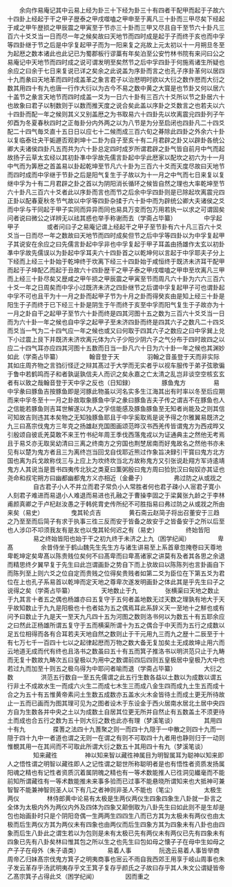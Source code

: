 <!-- { "loadSidebar": true } -->
　　余向作易庵记其中云易上经为卦三十下经为卦三十有四者干配甲而起于子故六十四卦上经起于干之甲子歴泰之甲戌噬嗑之甲申至于离凡三十卦而三甲尽矣下经起于咸之甲午歴损之甲辰震之甲寅至于节亦三十卦而三甲又尽且自干至节六十卦凡三百六十爻爻当一日而尽一年之候矣故曰天地节而四时成是起于子而终于亥也而中孚等四卦继于节之后是中孚复起甲子而为一阳来复之兆故上元太初以十一月朔旦冬至为起厯之数本诸此也此记已为蜀郡板行谬藁有年矣泊至公安竹林书院有来问曰公之易庵记中天地节而四时成之说可谓发明至矣然节之后中孚四卦于何施焉诸生所疑也余应之曰余于七日来复说已详之矣余之此说盖为序卦而言之也孔子序卦革何以居四十九而彖曰天地革而四时成盖革之象言君子以治厯明时欲以大衍之数作厯而大衍之数其用四十有九也唐一行作大衍以为古今不易之数中黄之大寳是也节卦又何以居六十盖节之彖言天地节而四时成盖一爻为一日六十卦有三百六十爻所以节之卦居六十也故象曰君子以制数则于以数而推天度之说合矣此盖以序卦之爻数言之也若夫以六十四卦而配一年之候则其义又别盖厯之为书取易六十四卦先以坎离震兊四卦列子午夘酉为冬夏春秋四时之正毎卦分内外两之以为八节是为分至启闭也四卦凡二十四爻配二十四气毎爻直十五日日以应七十二候而成三百六旬之朞除此四卦之外余六十卦以复临泰壮夬干姤遯否观剥坤十二卦为自子至亥十有二月君辟之卦又以辟卦各统公卿大夫诸侯四卦凡五而共为六十卦总定四时成岁所谓君辟之卦气皆自前月中气而起故扬子云草太玄经以其初卦凖中孚故先儒言卦起中孚此厯家以配坎之初六为十一月中气而为筭厯之首盖易以卦起乾坤至节凡六十卦为三百六十爻而天度尽故曰天地节而四时成而中孚继于节卦之后是阳气复生于子故以为十一月之中气而七日来复以复继中孚为十有二月君辟之卦之首以为阴阳消长循环之候皆自然之理也大率乾坤至节六十卦凡三百六十爻者此以序卦而言也而节之后余中孚四卦则是已除起坎离震兊四正卦以配春夏秋冬节气故以中孚等四卦杂揉于六十卦中而为辟统公卿大夫诸侯之爻而中孚与干同起于甲子实同而异异而同也易具万变而包万用若执一以求之可谓固矣问者说曰微公之详辨无以祛其惑也举手称谢而去（学斋占毕纂）
　　
　　中孚起甲子
　　
　　或者问曰子之易庵记谓上经起干之甲子至节卦有六十凡三百六十爻爻当一日而尽一年之数故曰天地节而四时成矣但节之后中孚等四卦以为中孚复起甲子其说安在余应之曰先儒言卦起中孚非也中孚复起于甲子耳盖由扬雄作太玄以初卦凖中孚故先儒误以为卦起中孚耳夫六十四卦首之以乾坤何以言起于中孚耶夫子分上下经而上经三十卦始于乾坤终于坎离下经三十四卦始于咸恒终于既济未济耳干配甲而起于子坤配乙而起于丑故六十四卦歴干之甲子泰之甲戌噬嗑之甲申至坎离凡三甲而上经三十卦尽矣又歴咸之甲午损之甲辰震之甲寅至节而周凡六十卦为六六三百六十爻一年之日周矣而中孚小过既济未济之四卦继节之后谓中孚复起甲子可也谓卦起中孚不可也且干为十一月之卦而起甲子节为十月之卦而得癸亥由是知上经三十卦是阳生于子而终于已下经三十卦是阴生于午而终于亥至中孚而阳气复生于子故亦为十一月之卦自干之起甲子至节六十卦而终是四其河图十五之数为三百六十爻爻当一日而为六十卦一年之候也自中孚之起甲子至未济四卦而终是四其六子之数凡二十四爻而爻当一气为二十四气应一年之候也或又曰何取于四其六子之数应之曰中孚巽上兑下小过震上艮下并既济未济坎离元体为六子少阳少阴六子之气分布于四时故四之以应二十四气耳亦应四其河图十五数而日当一卦凡六十日为六十卦一年之候也其渊妙如此（学斋占毕纂）
　　
　　翰音登于天
　　
　　羽翰之音虽登于天而非实际其如庄周齐物之言驺衍怪迂之辩其髙过于大学而无实者乎以视车服传于弟子弦歌徧于鲁中若鹤鸣而子和者孰诞孰信夫人而识之矣永嘉之亡太清之乱岂非谈空空核玄玄者有以致之哉翰音登于天中孚之反也（日知録）
　　
　　豚鱼鬼方
　　
　　易中孚彖曰豚鱼吉按豚鱼即是河豚此物虽以河名实多生江海其出有时率以冬至后应期而来中孚冬至十一月之卦故取象豚鱼中孚之彖曰豚鱼吉夫子传之谓吉不在豚鱼也人之信能若豚鱼则吉耳世解遂以为人之孚信能感及豚鱼豚鱼至无知者尚能及之则其信可知故吉则违其本矣物之无知独豚鱼耶且于中孚奚取焉是说予得之尔雅翼易既济之九三曰髙宗伐鬼方三年克之扬雄赵充国图画颂范晔汉书西羌传皆谓鬼方为西戎晔又引殷颂自彼氐羌莫敢不来王竹书纪年周王季伐西落鬼戎以为证通典主之然他无考焉且于易爻亦无取吴幼清曰三离之终南方之穷国也荆椘居南而好鬼故名之然他书亦未见有以楚为鬼方者且三为离终岂当回戈自伐耶近熊过作象旨决録引干寳曰鬼方北方国也离为兵戈故称伐三与上应上为坎终坎当北方故称鬼方又引张说赴翔方军诗逺靖鬼方人其说当是晋书四夷传北狄之类夏曰薫粥殷曰鬼方周曰猃狁汉曰匈奴亦其证也尧命和叔宅朔方曰幽都幽都鬼方义亦相近（金罍子）
　　
　　弗过防之从或戕之
　　
　　自古君子小人不并立而君子常负小人常胜者何也君子疎小人宻君子寛小人刻君子难进而易退小人难退而易进也孔融之于曹操李固之于梁冀张九龄之于李林甫颜真卿之于卢杞赵汝愚之于韩侂胄史传所纪不可胜指易曰弗过防之从或戕之所由来矣（易史）
　　
　　曳其轮贞吉
　　
　　黄石斋云赵简子将出召董安于三趋之乃至至而后简子有求于执事三徃三反而安于皆备之故安于之皆备安于之所以后至也人涉卬不卭须我友有是友也以曳其轮何迟之有（易史）
　　
　　终始皆阳
　　
　　易之终始皆阳也始于干之初九终于未济之上九（困学纪闻）
　　
　　卑髙
　　
　　余昔侍坐于鹤山魏先生先生方与诸生讲易至上系首章忽掩卷曰天尊地卑乾坤定矣卑髙以陈贵贱位矣何不曰髙卑而曰卑髙诸家之讲莫有及者其各思之余退而精思终夕翼早复于先生曰此岂谓画卦之势自下而上欤故曰以陈陈列也言卦画自下而陈列至上则六爻之位自定而贵贱之位得矣贵贱者如第二爻为臣位在下第五爻为君位在上也孔子系易首以乾坤而定天地之尊卑次遂发明画卦之体此其是乎先生曰子之说得之矣（学斋占毕纂）
　　
　　天地数止于九
　　
　　张横渠曰天地之数止于九其言十者五之偶也杨雄亦曰五复守于五何者盖地数无过天数之理孰有地大于天乎故知数止于九九是阳极也十也者姑为五之偶焉耳此系辞义天一至地十之觧也或有问予曰数止于九是天一至天九凡四十五为河图之数则洛书何以为数五十有五耶余应之曰然此正杨雄所谓五复守于五而横渠所谓十为五之偶合于中天而为五行之成数以足五位相得而各有合耳若夫天地自然之数则止于干元用九三而九之歴十二辰至于十有七万七千一百四十七以之起律起厯而万物之数大备无复加矣土无成故坤止用六而云地道无成而代有终也且洛书之数虽曰五十有五而箕子推洛书以明洪范只止于九畴而无复十数故九畴次五曰皇极以为用中之数谓前四后四则五皇极居中皇极乃大中也若过九而加至十则五之极乌得为中耶问者喻而退（学斋占毕纂）
　　
　　大衍之数
　　
　　洪范五行数自一至五先儒谓之此五行生数各益以土数以为成数以谓五行非土不成故水生一而成六火生二而成七木生三而成八金生四而成九土生五而成十合之为五十有五惟黄帝素问土生数五成数亦五盖水火木金皆待土而成土更无所待故止一五而已画而为图其理可见为之图者设木于东设金于西火居南水居北土居中央四方自为生数各并中央之土以为成数土自居其位更无所并自然止有五数盖土不须更待土而成也合五行之数为五十则大衍之数也此亦有理（梦溪笔谈）
　　
　　其用四十有九
　　
　　揲蓍之法四十九蓍聚之则一而四十九隠于一中散之则四十九而一隠于四十九中一者道也谓之无则一在谓之有则不可取四十九者用也静则归于一动则惟覩其用一在其间而不可取此所谓大衍之数五十其用四十有九（梦溪笔谈）
　　
　　知来藏徃
　　
　　神以知来智以藏徃神属目为明智属耳为聪神以知来即人之悟性谓之明智以藏徃即人之记性谓之聪世所称聪明者是也有悟性者资质发扬属阳魂之精也有记性者资质沉着属阴魄之精也有一等术数能推人已徃洞见纎毫而不能前知所谓藏徃有一等术数能推未来事多验而已过事不能悬晓所谓知来也大抵神可兼智智不能兼神智则圣人以下有几之者神则非圣人不能也（笔尘）
　　
　　太极生两仪
　　
　　林侍郎黄中论易有太极是生两仪两仪生四象四象生八卦就一卦言之全体为太极内外为两仪内外及四体为四象又颠倒取为八卦先生曰如此则不是生却是包也始画卦时只是个阴阳竒偶一生两两生四四生八而已方其为太极未有两仪也由太极而后生两仪方其为两仪未有四象也由两仪而后生四象方其为四象未有八卦也由四象而后生八卦此之谓生若以为包则是未有太极已先有两仪未有两仪已先有四象未有四象已先有八卦矣林曰惟其包之所以生之也先生曰包如母之懐子子在母中生如母之产子子在母外（朱子语类）
　　
　　易着人事
　　
　　阮逸云易着人事皆举商周帝乙归妹髙宗伐鬼方箕子之明夷商事也宻云不雨自我西郊王用享于岐山周事也朱子发云革存乎汤武明夷存乎文王箕子复存乎颜氏之子故曰存乎其人朱文公谓疑皆帝乙髙宗箕子占得此爻（困学纪闻）
　　
　　因而重之
　　
